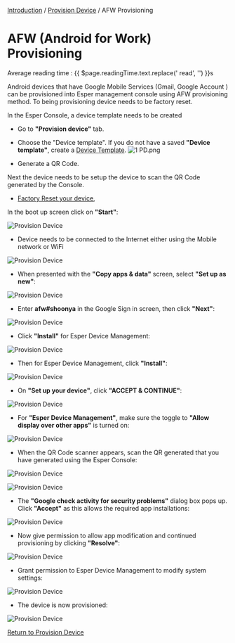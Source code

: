 [Introduction](../../index.md) / [Provision Device](../index.md) / AFW Provisioning

# AFW (Android for Work) Provisioning
<div class="avg-reading-time" style="margin-top: 0rem;">Average reading time : {{ $page.readingTime.text.replace(' read', '') }}s</div>

Android devices that have Google Mobile Services (Gmail, Google Account ) can be provisioned into Esper management console using AFW provisioning method. 
To being provisioning device needs to be factory reset. 

In the Esper Console, a device template needs to be created 

*   Go to **"Provision device"** tab.
*   Choose the "Device template". If you do not have a saved **"Device template"**, create a [Device Template](../../../device-template/index.md).
![1 PD.png](../../../assets/OLD_DASHBOARD/1_PD.png)

*   Generate a QR Code.

Next the device needs to be setup the device to scan the QR Code generated by the Console.

*   [Factory Reset your device](../../howtofactoryreset.md), 

In the boot up screen click on **"Start"**:

![Provision Device](../../../assets/OLD_DASHBOARD/1_ProD.png)

*   Device needs to be connected to the Internet either using the Mobile network or WiFi 


![Provision Device](../../../assets/OLD_DASHBOARD/3_PD.png)

*   When presented with the **"Copy apps & data"** screen, select **"Set up as new"**:

![Provision Device](../../../assets/OLD_DASHBOARD/5_PD.png)

*   Enter **afw#shoonya** in the Google Sign in screen, then click **"Next"**:

![Provision Device](../../../assets/OLD_DASHBOARD/6_PD.png)

*   Click **"Install"** for Esper Device Management:

![Provision Device](../../../assets/OLD_DASHBOARD/8_PD.png)

*   Then for Esper Device Management, click **"Install"**:

![Provision Device](../../../assets/OLD_DASHBOARD/10_PD.png)

*   On **"Set up your device"**, click **"ACCEPT & CONTINUE"**:

![Provision Device](../../../assets/OLD_DASHBOARD/12_PD.png)

*   For **"Esper Device Management"**, make sure the toggle to **"Allow display over other apps"** is turned on:

![Provision Device](../../../assets/OLD_DASHBOARD/12.1_PD.png)

*   When the QR Code scanner appears, scan the QR generated that you have generated using the Esper Console:

![Provision Device](../../../assets/OLD_DASHBOARD/13_PD.png)

![Provision Device](../../../assets/OLD_DASHBOARD/13.1_PD.png)

*   The **"Google check activity for security problems"** dialog box pops up. Click **"Accept"** as this allows the required app installations:

![Provision Device](../../../assets/OLD_DASHBOARD/14.1_PD.png)

*   Now give permission to allow app modification and continued provisioning by clicking **"Resolve"**:

![Provision Device](../../../assets/OLD_DASHBOARD/16_PD.png)

*   Grant permission to Esper Device Management to modify system settings:

![Provision Device](../../../assets/OLD_DASHBOARD/18_PD.png)

*   The device is now provisioned:

![Provision Device](../../../assets/OLD_DASHBOARD/100.png)


[Return to Provision Device](../index.md)
